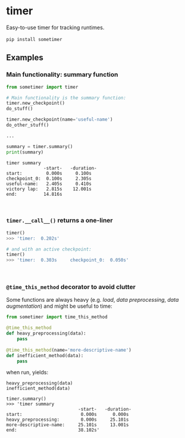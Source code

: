 # timer
Easy-to-use timer for tracking runtimes. <br><br>
`pip install sometimer`

## Examples
### Main functionality: summary function

```python
from sometimer import timer

# Main functionality is the summary function:
timer.new_checkpoint()
do_stuff()

timer.new_checkpoint(name='useful-name')
do_other_stuff()

...

summary = timer.summary()
print(summary)
```

```
timer summary
              -start-   -duration-
start:         0.000s     0.100s
checkpoint_0:  0.100s     2.305s
useful-name:   2.405s     0.410s
victory lap:   2.815s    12.001s
end:          14.816s
```
<br>

### `timer.__call__()` returns a one-liner
```python
timer()
>>> 'timer:	 0.202s'
```

```python
# and with an active checkpoint:
timer()
>>> 'timer:	 0.303s	    checkpoint_0:  0.050s'
```

<br>

### `@time_this_method` decorator to avoid clutter
Some functions are always heavy (e.g. _load_, _data preprocessing_, _data augmentation_)
and might be useful to time:

```python
from sometimer import time_this_method

@time_this_method
def heavy_preprocessing(data):
    pass
    
@time_this_method(name='more-descriptive-name')
def inefficient_method(data):
    pass
```

when run, yields:

```
heavy_preprocessing(data)
inefficient_method(data)

timer.summary()
>>> 'timer summary
                           -start-   -duration-
start:                      0.000s      0.000s
heavy_preprocessing:        0.000s     25.101s
more-descriptive-name:     25.101s     13.001s
end:                       38.102s'
```

